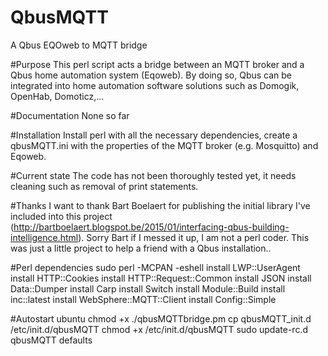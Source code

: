 # QbusMQTT
A Qbus EQOweb to MQTT bridge

#Purpose
This perl script acts a bridge between an MQTT broker and a Qbus home automation system (Eqoweb). By doing so, Qbus can be integrated into home automation software solutions such as Domogik, OpenHab, Domoticz,... 

#Documentation
None so far

#Installation
Install perl with all the necessary dependencies, create a qbusMQTT.ini with the properties of the MQTT broker (e.g. Mosquitto) and Eqoweb.

#Current state
The code has not been thoroughly tested yet, it needs cleaning such as removal of print statements.

#Thanks
I want to thank Bart Boelaert for publishing the initial library I've included into this project (http://bartboelaert.blogspot.be/2015/01/interfacing-qbus-building-intelligence.html). Sorry Bart if I messed it up, I am not a perl coder. This was just a little project to help a friend with a Qbus installation..

#Perl dependencies
    sudo perl -MCPAN -eshell
    install LWP::UserAgent
    install HTTP::Cookies
    install HTTP::Request::Common
	install JSON
	install Data::Dumper
	install Carp
	install Switch
	install Module::Build
	install inc::latest
	install WebSphere::MQTT::Client
	install Config::Simple

#Autostart ubuntu
	chmod +x ./qbusMQTTbridge.pm
	cp qbusMQTT_init.d /etc/init.d/qbusMQTT
	chmod +x /etc/init.d/qbusMQTT
	sudo update-rc.d qbusMQTT defaults